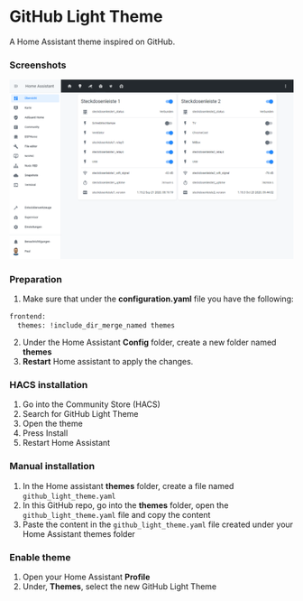 # GitHub Light Theme

A Home Assistant theme inspired on GitHub.

### Screenshots
![GitHub Light](https://github.com/einschmidt/github_light_theme/blob/main/images/theme_light.png)

### Preparation
1. Make sure that under the **configuration.yaml** file you have the following:

```
frontend:
  themes: !include_dir_merge_named themes
```

2. Under the Home Assistant **Config** folder, create a new folder named **themes**
3. **Restart** Home assistant to apply the changes. 

### HACS installation
1. Go into the Community Store (HACS)
2. Search for GitHub Light Theme
3. Open the theme
4. Press Install
5. Restart Home Assistant

### Manual installation
1. In the Home assistant **themes** folder, create a file named `github_light_theme.yaml`
2. In this GitHub repo, go into the **themes** folder, open the `github_light_theme.yaml` file and copy the content
3. Paste the content in the `github_light_theme.yaml` file created under your Home Assistant themes folder

### Enable theme
1. Open your Home Assistant **Profile**
2. Under, **Themes**, select the new GitHub Light Theme
